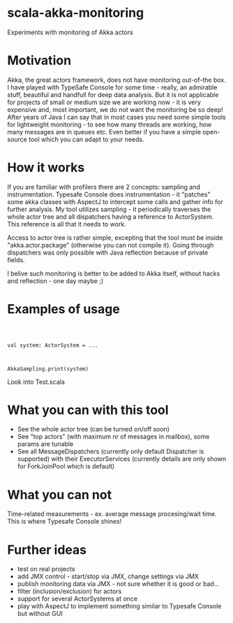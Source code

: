 scala-akka-monitoring
=====================

Experiments with monitoring of Akka actors


Motivation
==========

Akka, the great actors framework, does not have monitoring out-of-the box.
I have played with TypeSafe Console for some time - really, an admirable stuff, beautiful and handfull for deep data analysis. But it is not applicable for projects of small or medium size we are working now - it is very expensive and, most important, we do not want the monitoring be so deep!
After years of Java I can say that in most cases you need some simple tools for lightweight monitoring - to see how many threads are working, how many messages are in queues etc.
Even better if you have a simple open-source tool which you can adapt to your needs.


How it works
============

If you are familiar with profilers there are 2 concepts: sampling and instrumentation. Typesafe Console does instrumentation - it "patches" some akka classes with AspectJ to intercept some calls and gather info for further analysis.
My tool utilizes sampling - it periodically traverses the whole actor tree and all dispatchers having a reference to ActorSystem. This reference is all that it needs to work.

Access to actor tree is rather simple, excepting that the tool must be inside "akka.actor.package" (otherwise you can not compile it). Going through dispatchers was only possible with Java reflection because of private fields.

I belive such monitoring is better to be added to Akka itself, without hacks and reflection - one day maybe ;)


Examples of usage
=================
<code>

val system: ActorSystem = ...

AkkaSampling.print(system)
</code>

Look into Test.scala


What you can with this tool
===========================
- See the whole actor tree (can be turned on/off soon)
- See "top actors" (with maximum nr of messages in mailbox), some params are tunable
- See all MessageDispatchers (currently only default Dispatcher is supported) with their ExecutorServices (currently details are only shown for ForkJoinPool which is default)


What you can not
================
Time-related measurements - ex. average message procesing/wait time. This is where Typesafe Console shines!


Further ideas
=============
- test on real projects
- add JMX control - start/stop via JMX, change settings via JMX
- publish monitoring data via JMX - not sure whether it is good or bad...
- filter (inclusion/exclusion) for actors
- support for several ActorSystems at once
- play with AspectJ to implement something similar to Typesafe Console but without GUI
